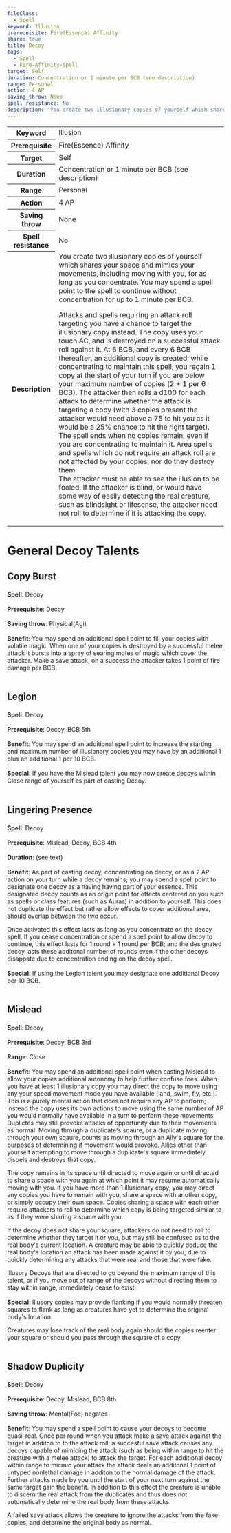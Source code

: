 ```yaml
---
fileClass:
  - Spell
keyword: Illusion
prerequisite: Fire(Essence) Affinity
share: true
title: Decoy
tags:
  - Spell
  - Fire-Affinity-Spell
target: Self
duration: Concentration or 1 minute per BCB (see description)
range: Personal
action: 4 AP
saving_throw: None
spell_resistance: No
description: "You create two illusionary copies of yourself which shares your space and mimics your movements, including moving with you, for as long as you concentrate. You may spend a spell point to the spell to continue without concentration for up to 1 minute per BCB.\r\rAttacks and spells requiring an attack roll targeting you have a chance to target the illusionary copy instead. The copy uses your touch AC, and is destroyed on a successful attack roll against it. At 6 BCB, and every 6 BCB thereafter, an additional copy is created; while concentrating to maintain this spell, you regain 1 copy at the start of your turn if you are below your maximum number of copies (2 + 1 per 6 BCB). The attacker then rolls a d100 for each attack to determine whether the attack is targeting a copy (with 3 copies present the attacker would need above a 75 to hit you as it would be a 25% chance to hit the right target). The spell ends when no copies remain, even if you are concentrating to maintain it. Area spells and spells which do not require an attack roll are not affected by your copies, nor do they destroy them.\rThe attacker must be able to see the illusion to be fooled. If the attacker is blind, or would have some way of easily detecting the real creature, such as blindsight or lifesense, the attacker need not roll to determine if it is attacking the copy."
---
```


<p><span><table><tbody><tr><th>Keyword</th><td>Illusion</td></tr><tr><th>Prerequisite</th><td>Fire(Essence) Affinity</td></tr><tr><th>Target</th><td>Self</td></tr><tr><th>Duration</th><td>Concentration or 1 minute per BCB (see description)</td></tr><tr><th>Range</th><td>Personal</td></tr><tr><th>Action</th><td>4 AP</td></tr><tr><th>Saving throw</th><td>None</td></tr><tr><th>Spell resistance</th><td>No</td></tr><tr><th>Description</th><td>You create two illusionary copies of yourself which shares your space and mimics your movements, including moving with you, for as long as you concentrate. You may spend a spell point to the spell to continue without concentration for up to 1 minute per BCB.
<p>Attacks and spells requiring an attack roll targeting you have a chance to target the illusionary copy instead. The copy uses your touch AC, and is destroyed on a successful attack roll against it. At 6 BCB, and every 6 BCB thereafter, an additional copy is created; while concentrating to maintain this spell, you regain 1 copy at the start of your turn if you are below your maximum number of copies (2 + 1 per 6 BCB). The attacker then rolls a d100 for each attack to determine whether the attack is targeting a copy (with 3 copies present the attacker would need above a 75 to hit you as it would be a 25% chance to hit the right target). The spell ends when no copies remain, even if you are concentrating to maintain it. Area spells and spells which do not require an attack roll are not affected by your copies, nor do they destroy them.<br>
The attacker must be able to see the illusion to be fooled. If the attacker is blind, or would have some way of easily detecting the real creature, such as blindsight or lifesense, the attacker need not roll to determine if it is attacking the copy.</p></td></tr></tbody></table><p></p></span></p><h1><span><p>General Decoy Talents</p></span></h1><h2><span><p>Copy Burst</p></span></h2><p><span><p><b>Spell</b>:    Decoy<br><br><b>Prerequisite</b>:    Decoy<br><br><b>Saving throw</b>:    Physical(Agi)<br><br><b>Benefit</b>:    You may spend an additional spell point to fill your copies with volatile magic. When one of your copies is destroyed by a successful melee attack it bursts into a spray of searing motes of magic which cover the attacker. Make a save attack, on a success the attacker takes 1 point of fire damage per BCB.<br><br></p></span></p><h2><span><p>Legion</p></span></h2><p><span><p><b>Spell</b>:    Decoy<br><br><b>Prerequisite</b>:    Decoy, BCB 5th<br><br><b>Benefit</b>:    You may spend an additional spell point to increase the starting and maximum number of illusionary copies you may have by an additional 1 plus an additional 1 per 10 BCB.<br><br><b>Special</b>:    If you have the Mislead talent you may now create decoys within Close range of yourself as part of casting Decoy.<br><br></p></span></p><h2><span><p>Lingering Presence</p></span></h2><p><span><p><b>Spell</b>:    Decoy<br><br><b>Prerequisite</b>:    Mislead, Decoy, BCB 4th<br><br><b>Duration</b>:    (see text)<br><br><b>Benefit</b>:    As part of casting decoy, concentrating on decoy, or as a 2 AP action on your turn while a decoy remains; you may spend a spell point to designate one decoy as a having having part of your essence. This designated decoy counts as an origin point for effects centered on you such as spells or class features (such as Auras) in addition to yourself. This does not duplicate the effect but rather allow effects to cover additional area, should overlap between the two occur.</p>
<p>Once activated this effect lasts as long as you concentrate on the decoy spell. If you cease concentration or spend a spell point to allow decoy to continue, this effect lasts for 1 round + 1 round per BCB; and the designated decoy lasts these additonal number of rounds even if the other decoys disappate due to concentration ending on the decoy spell.<br><br><b>Special</b>:    If using the Legion talent you may designate one additional Decoy per 10 BCB.<br><br></p></span></p><h2><span><p>Mislead</p></span></h2><p><span><p><b>Spell</b>:    Decoy<br><br><b>Prerequisite</b>:    Decoy, BCB 3rd<br><br><b>Range</b>:    Close<br><br><b>Benefit</b>:    You may spend an additional spell point when casting Mislead to allow your copies additional autonomy to help further confuse foes. When you have at least 1 illusionary copy you may direct the copy to move using any your speed movement mode you have available (land, swim, fly, etc.). This is a purely mental action that does not require any AP to perform; instead the copy uses its own actions to move using the same number of AP you would normally have available in a turn to perform these movements. Duplictes may still provoke attacks of opportunity due to their movements as normal. Moving through a duplicate's sqaure, or a duplicate moving through your own sqaure, counts as moving through an Ally's square for the purposes of determining if movement would provoke. Allies other than yourself attempting to move through a duplicate's square immediately dispels and destroys that copy.</p>
<p>The copy remains in its space until directed to move again or until directed to share a space with you again at which point it may resume automatically moving with you. If you have more than 1 illusionary copy, you may direct any copies you have to remain with you, share a space with another copy, or simply occupy their own space. Copies sharing a space with each other require attackers to roll to determine which copy is being targeted similar to as if they were sharing a space with you.</p>
<p>If the decoy does not share your square, attackers do not need to roll to determine whether they target it or you, but may still be confused as to the real body's current location. A creature may be able to quickly deduce the real body's location an attack has been made against it by you; due to quickly determining any attacks that were real and those that were fake. </p>
<p>Illusory Decoys that are directed to go beyond the maximum range of this talent, or if you move out of range of the decoys without directing them to stay within range, immediately cease to exist.<br><br><b>Special</b>:    Illusory copies may provide flanking if you would normally threaten squares to flank as long as creatures have yet to determine the original body's location.</p>
<p>Creatures may lose track of the real body again should the copies reenter your square or should you pass through the square of a copy.<br><br></p></span></p><h2><span><p>Shadow Duplicity</p></span></h2><p><span><p><b>Spell</b>:    Decoy<br><br><b>Prerequisite</b>:    Decoy, Mislead, BCB 8th<br><br><b>Saving throw</b>:    Mental(Foc) negates<br><br><b>Benefit</b>:    You may spend a spell point to cause your decoys to become quasi-real. Once per round when you attack make a save attack against the target in additon to to the attack roll; a succesful save attack causes any decoys capable of mimicing the attack (such as being within range to hit the creature with a melee attack) to attack the target. For each additional decoy within range to micmic your attack the attack deals an additonal 1 point of untyped nonlethal damage in additon to the normal damage of the attack. Further attacks made by you until the start of your next turn against the same target gain the benefit. In addition to this effect the creature is unable to discern the real attack from the duplicates and thus does not automatically determine the real body from these attacks.</p>
<p>A failed save attack allows the creature to ignore the attacks from the fake copies, and determine the original body as normal.<br><br></p></span></p>